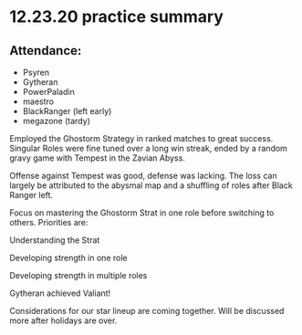 # 12.23.20 practice summary
## Attendance:
* Psyren
* Gytheran
* PowerPaladin
* maestro
* BlackRanger (left early)
* megazone (tardy)

Employed the Ghostorm Strategy in ranked matches to great success. Singular Roles were fine tuned over a long win streak, ended by a random gravy game with Tempest in the Zavian Abyss.

Offense against Tempest was good, defense was lacking. The loss can largely be attributed to the abysmal map and a shuffling of roles after Black Ranger left. 

Focus on mastering the Ghostorm Strat in one role before switching to others. Priorities are:

Understanding the Strat

Developing strength in one role

Developing strength in multiple roles

Gytheran achieved Valiant!

Considerations for our star lineup are coming together. Will be discussed more after holidays are over.


